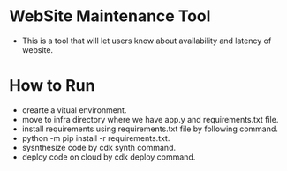 # WebSite Maintenance Tool
- This is a tool that will let users know about availability and latency of website.
# How to Run
- crearte a vitual environment.
- move to infra directory where we have app.y and requirements.txt file.
- install requirements using requirements.txt file by following command.
- python -m pip install -r requirements.txt.
- sysnthesize code by cdk synth command.
- deploy code on cloud by cdk deploy command.

